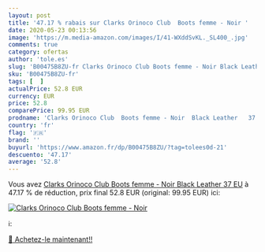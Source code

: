 ```yaml
---
layout: post
title: '47.17 % rabais sur Clarks Orinoco Club  Boots femme - Noir '
date: 2020-05-23 00:13:56
image: 'https://m.media-amazon.com/images/I/41-WXddSvKL._SL400_.jpg'
comments: true
category: ofertas
author: 'tole.es'
slug: 'B00475B8ZU-fr Clarks Orinoco Club Boots femme - Noir Black Leather 37 EU'
sku: 'B00475B8ZU-fr'
tags: [  ]
actualPrice: 52.8 EUR
currency: EUR
price: 52.8
comparePrice: 99.95 EUR
prodname: 'Clarks Orinoco Club  Boots femme - Noir  Black Leather   37 EU'
country: 'fr'
flag: '🇫🇷'
brand: ''
buyurl: 'https://www.amazon.fr/dp/B00475B8ZU/?tag=tolees0d-21'
descuento: '47.17'
average: '52.8'
---
```


Vous avez [Clarks Orinoco Club  Boots femme - Noir  Black Leather   37 EU](https://www.amazon.fr/dp/B00475B8ZU/?tag=tolees0d-21)  à  47.17 % de réduction, prix final  52.8 EUR (original: 99.95 EUR) ici:

[![Clarks Orinoco Club  Boots femme - Noir ](https://m.media-amazon.com/images/I/41-WXddSvKL._SL400_.jpg)](https://www.amazon.fr/dp/B00475B8ZU/?tag=tolees0d-21)

ℹ️:


[🛒 Achetez-le maintenant!!](https://www.amazon.fr/dp/B00475B8ZU/?tag=tolees0d-21)
